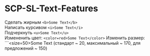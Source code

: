 # SCP-SL-Text-Features
Сделать жирным ```<b>Some Text</b>```\
Написать курсивом ```<i>Some Text</i>```\
Подчеркнуть ```<u>Some Text</u>```\
Измененить цвет: ```<color=red>Some Text</color>```
Изменить размер: ```<size=50>Some Text</size> (стандарт ~ 20, максимальный ~ 170, для предложений ~ 150)
